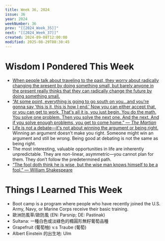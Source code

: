 ```yaml
---
title: Week 36, 2024
issue: 36
year: 2024
weekNumber: 36
prev: "[[2024_Week_35]]"
next: "[[2024_Week_37]]"
created: 2024-09-08T12:00:00
modified: 2025-08-29T08:30:45
---
```


# Wisdom I Pondered This Week

* [When people talk about traveling to the past, they worry about radically changing the present by doing something small, but barely anyone in the present really thinks that they can radically change the future by doing something small.](https://x.com/ShwrThght/status/980669153685180416)
* [“At some point, everything is going to go south on you...and you're gonna say 'this is it, this is how I end.' Now you can either accept that, or you can get to work. That's all it is, you just begin. You do the math. You solve one problem. Then you solve the next one. And the next. And if you solve enough problems, you get to come home.” — _The Martian_](https://www.youtube.com/watch?v=mDYCLFE86Po)
* [Life is not a debate—it's not about winning the argument or being right.](https://tim.blog/2018/08/02/ann-miura-ko/) Winning an argument doesn’t make you right. Someone might win an argument and still be wrong. Being good at debating is not the same as being right.
* The most interesting, valuable opportunities in life are inherently unpredictable. They are non-linear, asymmetric—you cannot plan for them. They don’t follow the predetermined path.
* [“The fool doth think he is wise, but the wise man knows himself to be a fool.” ― William Shakespeare](https://www.goodreads.com/quotes/71-the-fool-doth-think-he-is-wise-but-the-wise)

# Things I Learned This Week

* Boot camp is a program where people who have recently joined the U.S. Army, Navy, or Marine Corps receive their basic training.
* 歐洲防風草/歐防風 (EN: Parsnip; DE: Pastinak)
* Sultana: 一種白色或淡綠色的橢圓形無籽葡萄品種
* Grapefruit (葡萄柚) v.s Traube (葡萄)
* Albert Einstein 的出生地: Ulm
